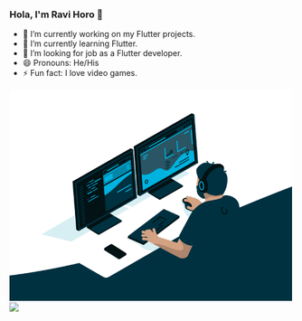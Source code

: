 ### Hola, I'm Ravi Horo 👋

- 🔭 I’m currently working on my Flutter projects.
- 🌱 I’m currently learning Flutter.
- 🤔 I’m looking for job as a Flutter developer.
- 😄 Pronouns: He/His
- ⚡ Fun fact: I love video games.

<img src = "./code.gif" width = 500><br>
<img src = "https://github-readme-stats.vercel.app/api?username=ravihoro&&show_icons=true&title_color=ffffff&icon_color=bb2acf&text_color=daf7dc&bg_color=151515">
